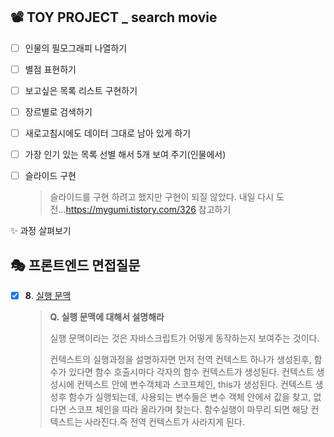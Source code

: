 ## 📽 TOY PROJECT _ search movie 
- [ ] 인물의 필모그래피 나열하기
 - [ ] 별점 표현하기
 - [ ] 보고싶은 목록 리스트 구현하기
 - [ ] 장르별로 검색하기
 - [ ] 새로고침시에도 데이터 그대로 남아 있게 하기 
 - [ ] 가장 인기 있는 목록 선별 해서 5개 보여 주기(인물에서)
 - [ ] 슬라이드 구현
	>  슬라이드를 구현 하려고 했지만 구현이 되질 않았다. 내일 다시 도전...https://mygumi.tistory.com/326 참고하기


✨ 과정 살펴보기

## 🎭 프론트엔드 면접질문
- [x] **8**. [실행 문맥](https://velog.io/@gay0ung/%EC%8B%A4%ED%96%89-%EC%BB%A8%ED%85%8D%EC%8A%A4%ED%8A%B8%EC%99%80-%EC%9E%90%EB%B0%94%EC%8A%A4%ED%81%AC%EB%A6%BD%ED%8A%B8%EC%9D%98-%EB%8F%99%EC%9E%91-%EC%9B%90%EB%A6%AC)
	> **Q. 실행 문맥에 대해서 설명해라**
	>
	> 실행 문맥이라는 것은 자바스크립트가 어떻게 동작하는지 보여주는 것이다. 
	>
	>	컨텍스트의 실행과정을 설명하자면 먼저 전역 컨텍스트 하나가 생성된후, 함수가 있다면 함수 호출시마다 각자의 함수 컨텍스트가 생성된다. 컨텍스트 생성시에 컨텍스트 안에 변수객체과 스코프체인, this가 생성된다. 컨텍스트 생성후 함수가 실행되는데, 사용되는 변수들은 변수 객체 안에서 값을 찾고, 없다면 스코프 체인을 따라 올라가며 찾는다. 함수실행이 마무리 되면 해당 컨텍스트는 사라진다.즉 전역 컨텍스트가 사라지게 된다.
